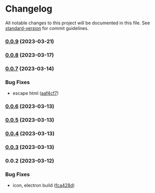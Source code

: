 # Changelog

All notable changes to this project will be documented in this file. See [standard-version](https://github.com/conventional-changelog/standard-version) for commit guidelines.

### [0.0.9](https://github.com/orbital-labs/mataair-desktop/compare/v0.0.8...v0.0.9) (2023-03-21)

### [0.0.8](https://github.com/orbital-labs/mataair-desktop/compare/v0.0.7...v0.0.8) (2023-03-17)

### [0.0.7](https://github.com/orbital-labs/mataair-desktop/compare/v0.0.6...v0.0.7) (2023-03-14)


### Bug Fixes

* escape html ([aaf4cf7](https://github.com/orbital-labs/mataair-desktop/commit/aaf4cf76a654feb179cc9d06400625b643d01343))

### [0.0.6](https://github.com/orbital-labs/mataair-desktop/compare/v0.0.5...v0.0.6) (2023-03-13)

### [0.0.5](https://github.com/orbital-labs/mataair-desktop/compare/v0.0.4...v0.0.5) (2023-03-13)

### [0.0.4](https://github.com/orbital-labs/mataair-desktop/compare/v0.0.3...v0.0.4) (2023-03-13)

### [0.0.3](https://github.com/orbital-labs/mataair-desktop/compare/v0.0.2...v0.0.3) (2023-03-13)

### 0.0.2 (2023-03-12)


### Bug Fixes

* icon, electron build ([fca428d](https://github.com/orbital-labs/mataair-desktop/commit/fca428d75edf4eae436ffd53bbd72b2f0a205b4c))
